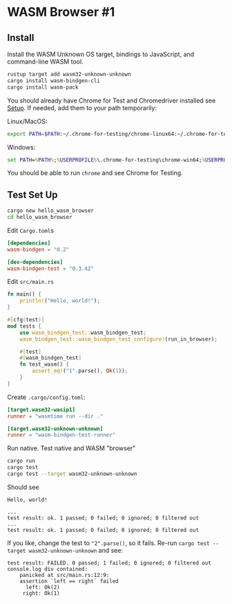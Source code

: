 # WASM Browser #1

## Install

Install the WASM Unknown OS target, bindings to JavaScript, and command-line WASM tool.

```bash
rustup target add wasm32-unknown-unknown
cargo install wasm-bindgen-cli
cargo install wasm-pack
```

You should already have Chrome for Test and Chromedriver installed see [Setup](./setup.md). If needed, add them to your path temporarily:

Linux/MacOS:

```bash
export PATH=$PATH:~/.chrome-for-testing/chrome-linux64:~/.chrome-for-testing/chromedriver-linux64
```

Windows:

```cmd
set PATH=%PATH%;%USERPROFILE%\.chrome-for-testing\chrome-win64;%USERPROFILE%\.chrome-for-testing\chromedriver-win64
```

You should be able to run `chrome` and see Chrome for Testing.

## Test Set Up

```bash
cargo new hello_wasm_browser
cd hello_wasm_browser
```

Edit `Cargo.toml`s

```toml
[dependencies]
wasm-bindgen = "0.2"

[dev-dependencies]
wasm-bindgen-test = "0.3.42"
```

Edit `src/main.rs`

```rust
fn main() {
    println!("Hello, world!");
}

#[cfg(test)]
mod tests {
    use wasm_bindgen_test::wasm_bindgen_test;
    wasm_bindgen_test::wasm_bindgen_test_configure!(run_in_browser);

    #[test]
    #[wasm_bindgen_test]
    fn test_wasm() {
        assert_eq!("1".parse(), Ok(1));
    }
}
```

Create `.cargo/config.toml`:

```toml
[target.wasm32-wasip1]
runner = "wasmtime run --dir ."

[target.wasm32-unknown-unknown]
runner = "wasm-bindgen-test-runner"
```

Run native. Test native and WASM "browser"

```bash
cargo run
cargo test
cargo test --target wasm32-unknown-unknown
```

Should see

```text
Hello, world!

...
test result: ok. 1 passed; 0 failed; 0 ignored; 0 filtered out
...
test result: ok. 1 passed; 0 failed; 0 ignored; 0 filtered out
```

If you like, change the test to `"2".parse()`, so it fails. Re-run `cargo test --target wasm32-unknown-unknown` and see:

```text
test result: FAILED. 0 passed; 1 failed; 0 ignored; 0 filtered out
console.log div contained:
    panicked at src/main.rs:12:9:
    assertion `left == right` failed
      left: Ok(2)
     right: Ok(1)
 ```
